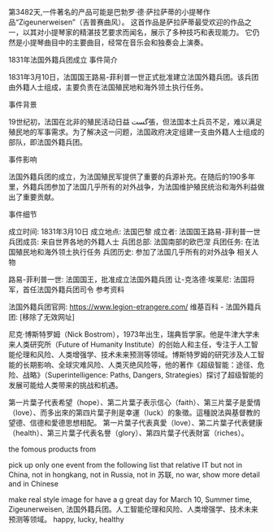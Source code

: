 第3482天,一件著名的产品可能是巴勃罗·德·萨拉萨蒂的小提琴作品“Zigeunerweisen”（吉普赛曲风）。 这首作品是萨拉萨蒂最受欢迎的作品之一，以其对小提琴家的精湛技艺要求而闻名，展示了多种技巧和表现能力。 它仍然是小提琴曲目中的主要曲目，经常在音乐会和独奏会上演奏。


1831年法国外籍兵团成立
事件简介

1831年3月10日，法国国王路易-菲利普一世正式批准建立法国外籍兵团。该兵团由外籍人士组成，主要负责在法国殖民地和海外领土执行任务。

事件背景

19世纪初，法国在北非的殖民活动日益 گست張，但法国本土兵员不足，难以满足殖民地的军事需求。为了解决这一问题，法国政府决定组建一支由外籍人士组成的部队，即法国外籍兵团。

事件影响

法国外籍兵团的成立，为法国殖民军提供了重要的兵源补充。在随后的190多年里，外籍兵团参加了法国几乎所有的对外战争，为法国维护殖民统治和海外利益做出了重要贡献。

事件细节

成立时间: 1831年3月10日
成立地点: 法国巴黎
成立者: 法国国王路易-菲利普一世
兵团成员: 来自世界各地的外籍人士
兵团总部: 法国南部的欧巴涅
兵团任务: 在法国殖民地和海外领土执行任务
兵团历史: 参加了法国几乎所有的对外战争
相关人物

路易-菲利普一世: 法国国王，批准成立法国外籍兵团
让-克洛德·埃莱尼: 法国将军，首任法国外籍兵团司令
参考资料

法国外籍兵团官网: https://www.legion-etrangere.com/
维基百科 - 法国外籍兵团: [移除了无效网址]

尼克·博斯特罗姆（Nick Bostrom），1973年出生，瑞典哲学家。他是牛津大学未来人类研究所（Future of Humanity Institute）的创始人和主任，专注于人工智能伦理和风险、人类增强学、技术未来预测等领域。博斯特罗姆的研究涉及人工智能的长期影响、全球灾难风险、人类灭绝风险等，他的著作《超级智能：途径、危险、战略》（Superintelligence: Paths, Dangers, Strategies）探讨了超级智能的发展可能给人类带来的挑战和机遇。

第一片葉子代表希望（hope）、第二片葉子表示信心（faith）、第三片葉子是愛情（love）、而多出來的第四片葉子則是幸運（luck）的象徵。這種說法與基督教的望德、信德和愛德思想相配。
第一片葉子代表真愛（love）、第二片葉子代表健康（health）、第三片葉子代表名譽（glory）、第四片葉子代表財富（riches）。

the fomous products from 


 pick up  only one event  from the following list that relative IT but not in China, not in hongkang, not in Russia, not in 苏联, no war, show more detail and in Chinese

make real style image for have a g great day for March 10,  Summer time, Zigeunerweisen, 法国外籍兵团。人工智能伦理和风险、人类增强学、技术未来预测等领域。 happy, lucky, healthy 